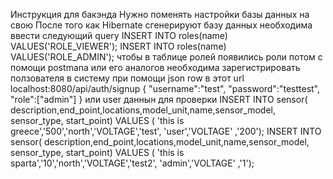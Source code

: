Инструкция для бакэнда
Нужно поменять настройки базы данных на свою
После того как Hibernate сгенерируют базу данных необходима ввести следующий query
INSERT INTO roles(name) VALUES('ROLE_VIEWER');
INSERT INTO roles(name) VALUES('ROLE_ADMIN');
чтобы в таблице ролей появились роли 
потом с помощи postmana или его аналогов необходима зарегистрировать ползователя в систему при помощи json row в этот url
localhost:8080/api/auth/signup 
{
    "username":"test",
    "password":"testtest",
    "role":["admin"]
} или user 
даннын для проверки 
INSERT INTO sensor(  description,end_point,locations,model_unit,name,sensor_model, sensor_type,
                    start_point)
VALUES (  'this is greece','500','north','VOLTAGE','test', 'user','VOLTAGE' ,'200');
INSERT INTO sensor(  description,end_point,locations,model_unit,name,sensor_model, sensor_type,
                    start_point)
VALUES (  'this is sparta','10','north','VOLTAGE','test2', 'admin','VOLTAGE' ,'1');

